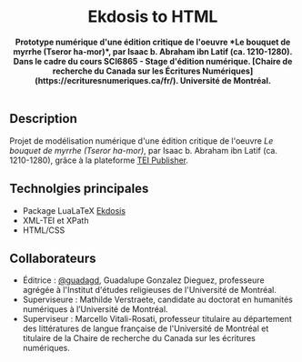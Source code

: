 <div align="center">
  <h1>Ekdosis to HTML</h1>
  <strong>Prototype numérique d'une édition critique de l'oeuvre *Le bouquet de myrrhe (Tseror ha-mor)*, par Isaac b. Abraham ibn Latif (ca. 1210-1280).</strong><br>
  <strong>Dans le cadre du cours SCI6865 - Stage d'édition numérique. [Chaire de recherche du Canada sur les Écritures Numériques](https://ecrituresnumeriques.ca/fr/). Université de Montréal.</strong>
</div>
<br>

## Description

Projet de modélisation numérique d'une édition critique de l'oeuvre *Le bouquet de myrrhe (Tseror ha-mor)*, par Isaac b. Abraham ibn Latif (ca. 1210-1280), grâce à la plateforme [TEI Publisher](https://teipublisher.com/index.html). 

## Technolgies principales

- Package LuaLaTeX [Ekdosis](http://www.ekdosis.org)
- XML-TEI et XPath
- HTML/CSS

## Collaborateurs

- Éditrice : [@guadagd](https://github.com/guadagd), Guadalupe Gonzalez Dieguez, professeure agrégée à l'Institut d'études religieuses de l'Université de Montréal. 
- Superviseure : Mathilde Verstraete, candidate au doctorat en humanités numériques à l’Université de Montréal.
- Superviseur : Marcello Vitali-Rosati, professeur titulaire au département des littératures de langue française de l'Université de Montréal et titulaire de la Chaire de recherche du Canada sur les écritures numériques.